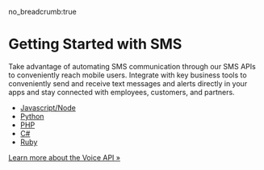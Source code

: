 no_breadcrumb:true

# Getting Started with SMS

Take advantage of automating SMS communication through our SMS APIs to conveniently reach mobile users. Integrate with key business tools to conveniently send and receive text messages and alerts directly in your apps and stay connected with employees, customers, and partners.

* [Javascript/Node](./node/)
* [Python](./python/)
* [PHP](./php/)
* [C#](./c-sharp/)
* [Ruby](./ruby/)

<a class="btn btn-primary" href="https://developers.ringcentral.com/api-products/sms">Learn more about the Voice API &raquo;</a>
